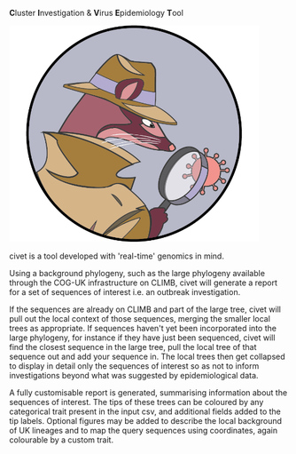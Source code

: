 
**C**luster **I**nvestigation & **V**irus **E**pidemiology **T**ool

<img src="./figures/civet_logo.png" width="450">

civet is a tool developed with 'real-time' genomics in mind. 

Using a background phylogeny, such as the large phylogeny available through the COG-UK infrastructure on CLIMB, civet will generate a report for a set of sequences of interest i.e. an outbreak investigation. 

If the sequences are already on CLIMB and part of the large tree, civet will pull out the local context of those sequences, merging the smaller local trees as appropriate. If sequences haven't yet been incorporated into the large phylogeny, for instance if they have just been sequenced, civet will find the closest sequence in the large tree, pull the local tree of that sequence out and add your sequence in. The local trees then get collapsed to display in detail only the sequences of interest so as not to inform investigations beyond what was suggested by epidemiological data. 

A fully customisable report is generated, summarising information about the sequences of interest. The tips of these trees can be coloured by any categorical trait present in the input csv, and additional fields added to the tip labels. Optional figures may be added to describe the local background of UK lineages and to map the query sequences using coordinates, again colourable by a custom trait. 